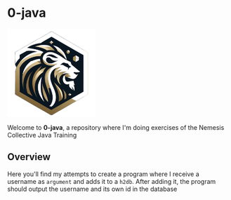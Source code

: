 # 0-java

![0-java-header](assets/SD.png)

Welcome to **0-java**, a repository where I'm doing exercises of the Nemesis Collective Java Training

## Overview

Here you'll find my attempts to create a program where I receive a username as `argument` and adds it to
a `h2db`. After adding it, the program should output the username and its own id in the database